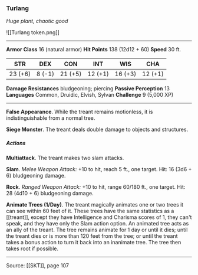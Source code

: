 ### Turlang
_Huge plant, chaotic good_

![[Turlang token.png]]


---

**Armor Class** 16 (natural armor)
**Hit Points** 138 (12d12 + 60)
**Speed** 30 ft.

| STR     | DEX     | CON     | INT     | WIS     | CHA     |
|---------|---------|---------|---------|---------|---------|
| 23 (+6) | 8 (-1) | 21 (+5) | 12 (+1) | 16 (+3) | 12 (+1) |

**Damage Resistances** bludgeoning; piercing
**Passive Perception** 13
**Languages** Common, Druidic, Elvish, Sylvan
**Challenge** 9 (5,000 XP)

---

**False Appearance**. While the treant remains motionless, it is indistinguishable from a normal tree.

**Siege Monster**. The treant deals double damage to objects and structures.

##### Actions
**Multiattack**. The treant makes two slam attacks.

**Slam**. _Melee Weapon Attack:_ +10 to hit, reach 5 ft., one target. Hit: 16 (3d6 + 6) bludgeoning damage.

**Rock**. _Ranged Weapon Attack:_ +10 to hit, range 60/180 ft., one target. Hit: 28 (4d10 + 6) bludgeoning damage.

**Animate Trees (1/Day)**. The treant magically animates one or two trees it can see within 60 feet of it. These trees have the same statistics as a [[treant]], except they have Intelligence and Charisma scores of 1, they can't speak, and they have only the Slam action option. An animated tree acts as an ally of the treant. The tree remains animate for 1 day or until it dies; until the treant dies or is more than 120 feet from the tree; or until the treant takes a bonus action to turn it back into an inanimate tree. The tree then takes root if possible.


---

Source: [[SKT]], page 107